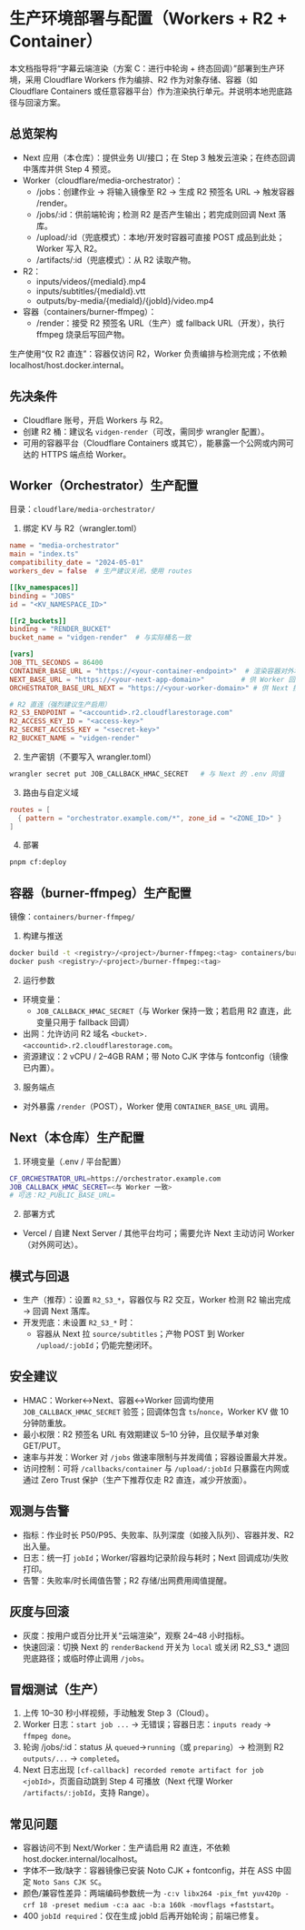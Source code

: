 # 生产环境部署与配置（Workers + R2 + Container）

本文档指导将“字幕云端渲染（方案 C：进行中轮询 + 终态回调）”部署到生产环境，采用 Cloudflare Workers 作为编排、R2 作为对象存储、容器（如 Cloudflare Containers 或任意容器平台）作为渲染执行单元。并说明本地兜底路径与回滚方案。

## 总览架构

- Next 应用（本仓库）：提供业务 UI/接口；在 Step 3 触发云渲染；在终态回调中落库并供 Step 4 预览。
- Worker（cloudflare/media-orchestrator）：
  - /jobs：创建作业 → 将输入镜像至 R2 → 生成 R2 预签名 URL → 触发容器 /render。
  - /jobs/:id：供前端轮询；检测 R2 是否产生输出；若完成则回调 Next 落库。
  - /upload/:id（兜底模式）：本地/开发时容器可直接 POST 成品到此处；Worker 写入 R2。
  - /artifacts/:id（兜底模式）：从 R2 读取产物。
- R2：
  - inputs/videos/{mediaId}.mp4
  - inputs/subtitles/{mediaId}.vtt
  - outputs/by-media/{mediaId}/{jobId}/video.mp4
- 容器（containers/burner-ffmpeg）：
  - /render：接受 R2 预签名 URL（生产）或 fallback URL（开发），执行 ffmpeg 烧录后写回产物。

生产使用“仅 R2 直连”：容器仅访问 R2，Worker 负责编排与检测完成；不依赖 localhost/host.docker.internal。

## 先决条件

- Cloudflare 账号，开启 Workers 与 R2。
- 创建 R2 桶：建议名 `vidgen-render`（可改，需同步 wrangler 配置）。
- 可用的容器平台（Cloudflare Containers 或其它），能暴露一个公网或内网可达的 HTTPS 端点给 Worker。

## Worker（Orchestrator）生产配置

目录：`cloudflare/media-orchestrator/`

1) 绑定 KV 与 R2（wrangler.toml）

```toml
name = "media-orchestrator"
main = "index.ts"
compatibility_date = "2024-05-01"
workers_dev = false  # 生产建议关闭，使用 routes

[[kv_namespaces]]
binding = "JOBS"
id = "<KV_NAMESPACE_ID>"

[[r2_buckets]]
binding = "RENDER_BUCKET"
bucket_name = "vidgen-render"  # 与实际桶名一致

[vars]
JOB_TTL_SECONDS = 86400
CONTAINER_BASE_URL = "https://<your-container-endpoint>"  # 渲染容器对外地址
NEXT_BASE_URL = "https://<your-next-app-domain>"         # 供 Worker 回调 Next 使用
ORCHESTRATOR_BASE_URL_NEXT = "https://<your-worker-domain>" # 供 Next 拉取 artifacts（兜底）

# R2 直连（强烈建议生产启用）
R2_S3_ENDPOINT = "<accountid>.r2.cloudflarestorage.com"
R2_ACCESS_KEY_ID = "<access-key>"
R2_SECRET_ACCESS_KEY = "<secret-key>"
R2_BUCKET_NAME = "vidgen-render"
```

2) 生产密钥（不要写入 wrangler.toml）

```bash
wrangler secret put JOB_CALLBACK_HMAC_SECRET   # 与 Next 的 .env 同值
```

3) 路由与自定义域

```toml
routes = [
  { pattern = "orchestrator.example.com/*", zone_id = "<ZONE_ID>" }
]
```

4) 部署

```bash
pnpm cf:deploy
```

## 容器（burner-ffmpeg）生产配置

镜像：`containers/burner-ffmpeg/`

1) 构建与推送

```bash
docker build -t <registry>/<project>/burner-ffmpeg:<tag> containers/burner-ffmpeg
docker push <registry>/<project>/burner-ffmpeg:<tag>
```

2) 运行参数

- 环境变量：
  - `JOB_CALLBACK_HMAC_SECRET`（与 Worker 保持一致；若启用 R2 直连，此变量只用于 fallback 回调）
- 出网：允许访问 R2 域名 `<bucket>.<accountid>.r2.cloudflarestorage.com`。
- 资源建议：2 vCPU / 2–4GB RAM；带 Noto CJK 字体与 fontconfig（镜像已内置）。

3) 服务端点

- 对外暴露 `/render`（POST），Worker 使用 `CONTAINER_BASE_URL` 调用。

## Next（本仓库）生产配置

1) 环境变量（.env / 平台配置）

```bash
CF_ORCHESTRATOR_URL=https://orchestrator.example.com
JOB_CALLBACK_HMAC_SECRET=<与 Worker 一致>
# 可选：R2_PUBLIC_BASE_URL=
```

2) 部署方式

- Vercel / 自建 Next Server / 其他平台均可；需要允许 Next 主动访问 Worker（对外网可达）。

## 模式与回退

- 生产（推荐）：设置 `R2_S3_*`，容器仅与 R2 交互，Worker 检测 R2 输出完成 → 回调 Next 落库。
- 开发兜底：未设置 `R2_S3_*` 时：
  - 容器从 Next 拉 `source/subtitles`；产物 POST 到 Worker `/upload/:jobId`；仍能完整闭环。

## 安全建议

- HMAC：Worker↔Next、容器↔Worker 回调均使用 `JOB_CALLBACK_HMAC_SECRET` 验签；回调体包含 `ts`/`nonce`，Worker KV 做 10 分钟防重放。
- 最小权限：R2 预签名 URL 有效期建议 5–10 分钟，且仅赋予单对象 GET/PUT。
- 速率与并发：Worker 对 `/jobs` 做速率限制与并发阈值；容器设置最大并发。
- 访问控制：可将 `/callbacks/container` 与 `/upload/:jobId` 只暴露在内网或通过 Zero Trust 保护（生产下推荐仅走 R2 直连，减少开放面）。

## 观测与告警

- 指标：作业时长 P50/P95、失败率、队列深度（如接入队列）、容器并发、R2 出入量。
- 日志：统一打 `jobId`；Worker/容器均记录阶段与耗时；Next 回调成功/失败打印。
- 告警：失败率/时长阈值告警；R2 存储/出网费用阈值提醒。

## 灰度与回滚

- 灰度：按用户或百分比开关“云端渲染”，观察 24–48 小时指标。
- 快速回滚：切换 Next 的 `renderBackend` 开关为 `local` 或关闭 R2_S3_* 退回兜底路径；或临时停止调用 `/jobs`。

## 冒烟测试（生产）

1) 上传 10–30 秒小样视频，手动触发 Step 3（Cloud）。
2) Worker 日志：`start job ...` → 无错误；容器日志：`inputs ready` → `ffmpeg done`。
3) 轮询 /jobs/:id：status 从 `queued`→`running`（或 `preparing`）→ 检测到 R2 `outputs/...` → `completed`。
4) Next 日志出现 `[cf-callback] recorded remote artifact for job <jobId>`，页面自动跳到 Step 4 可播放（Next 代理 Worker `/artifacts/:jobId`，支持 Range）。

## 常见问题

- 容器访问不到 Next/Worker：生产请启用 R2 直连，不依赖 host.docker.internal/localhost。
- 字体不一致/缺字：容器镜像已安装 Noto CJK + fontconfig，并在 ASS 中固定 `Noto Sans CJK SC`。
- 颜色/兼容性差异：两端编码参数统一为 `-c:v libx264 -pix_fmt yuv420p -crf 18 -preset medium -c:a aac -b:a 160k -movflags +faststart`。
- 400 `jobId required`：仅在生成 jobId 后再开始轮询；前端已修复。
